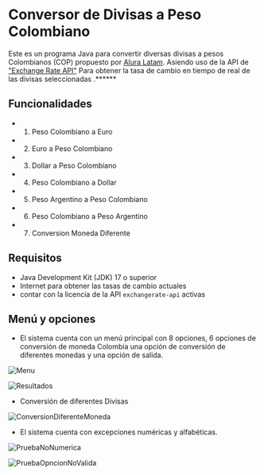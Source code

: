 # Conversor de Divisas a Peso Colombiano
Este es un programa Java para convertir diversas divisas a pesos Colombianos (COP) propuesto por [Alura Latam](https://www.aluracursos.com/). Asiendo uso de la API de ["Exchange Rate API"]((https://www.exchangerate-api.com/))  Para obtener la tasa de cambio en tiempo de real de las divisas seleccionadas .******


## Funcionalidades

- 1. Peso Colombiano a Euro
- 2. Euro a Peso Colombiano
- 3. Dollar a Peso Colombiano
- 4. Peso Colombiano a Dollar
- 5. Peso Argentino a Peso Colombiano
- 6. Peso Colombiano a Peso Argentino
- 7. Conversion Moneda Diferente

## Requisitos

- Java Development Kit (JDK) 17 o superior
- Internet para obtener las tasas de cambio actuales
- contar con la licencia de la API `exchangerate-api` activas 


## Menú y opciones

- El sistema cuenta con un menú principal con 8 opciones, 6 opciones de conversión de moneda Colombia una opción de conversión de diferentes monedas y una opción de salida.

![Menu](https://github.com/estebantalero/Conversor-Monedas/assets/89372486/c71e427e-fcf4-4b05-8e3b-b614f9530f04)

![Resultados](https://github.com/estebantalero/Conversor-Monedas/assets/89372486/3843511a-fa37-441c-a850-8a1036e5ba8b)

- Conversión de diferentes Divisas
  
![ConversionDiferenteMoneda](https://github.com/estebantalero/Conversor-Monedas/assets/89372486/1bb76119-369d-4afc-8bd5-68e5171410ae)

- El sistema cuenta con excepciones numéricas y alfabéticas.

![PruebaNoNumerica](https://github.com/estebantalero/Conversor-Monedas/assets/89372486/de59396f-a80a-4776-9ccf-1b62efce2f06)

![PruebaOpncionNoValida](https://github.com/estebantalero/Conversor-Monedas/assets/89372486/91f1efa6-2de8-4ba1-be01-c6115f462354)



